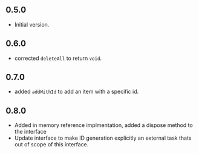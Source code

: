 ## 0.5.0

- Initial version.

## 0.6.0

- corrected `deleteAll` to return `void`.

## 0.7.0

- added `addWithId` to add an item with a specific id.

## 0.8.0

- Added in memory reference implmentation, added a dispose method to the interface 
- Update interface to make ID generation explicitly an external task thats out of scope of this interface.
